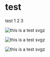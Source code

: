 # test
test 1 2 3

![this is a test svgz](./test.svgz)


![this is a test svgz](./test.svgz?raw=true&sanitize=true)


![this is a test svgz](./test2.svgz?raw=true&sanitize=true)




